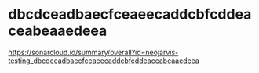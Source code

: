 # dbcdceadbaecfceaeecaddcbfcddeaceabeaaedeea
https://sonarcloud.io/summary/overall?id=neojarvis-testing_dbcdceadbaecfceaeecaddcbfcddeaceabeaaedeea

